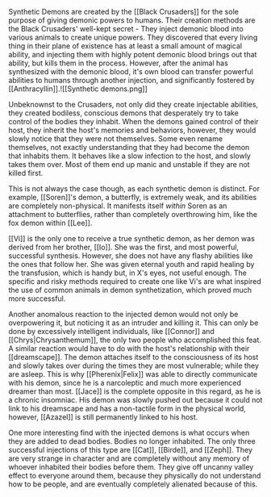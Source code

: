 Synthetic Demons are created by the [[Black Crusaders]] for the sole purpose of giving demonic powers to humans. Their creation methods are the Black Crusaders' well-kept secret - They inject demonic blood into various animals to create unique powers. They discovered that every living thing in their plane of existence has at least a small amount of magical ability, and injecting them with highly potent demonic blood brings out that ability, but kills them in the process. However, after the animal has synthesized with the demonic blood, it's own blood can transfer powerful abilities to humans through another injection, and significantly fostered by [[Anthracyllin]].![[Synthetic demons.png]]

Unbeknownst to the Crusaders, not only did they create injectable abilities, they created bodiless, conscious demons that desperately try to take control of the bodies they inhabit. When the demons gained control of their host, they inherit the host's memories and behaviors, however, they would slowly notice that they were not themselves. Some even rename themselves, not exactly understanding that they had become the demon that inhabits them. It behaves like a slow infection to the host, and slowly takes them over. Most of them end up manic and unstable if they are not killed first.

This is not always the case though, as each synthetic demon is distinct. For example, [[Soren]]'s demon, a butterfly, is extremely weak, and its abilities are completely non-physical. It manifests itself *within* Soren as an attachment to butterflies, rather than completely overthrowing him, like the fox demon within [[Lee]].

[[Vi]] is the only one to receive a true synthetic demon, as her demon was derived from her brother, [[Io]]. She was the first, and most powerful, successful synthesis. However, she does not have any flashy abilities like the ones that follow her. She was given eternal youth and rapid healing by the transfusion, which is handy but, in X's eyes, not useful enough. The specific and risky methods required to create one like Vi's are what inspired the use of common animals in demon synthetization, which proved much more successful.

Another anomalous reaction to the injected demon would not only be overpowering it, but noticing it as an intruder and killing it. This can only be done by excessively intelligent individuals, like [[Connor]] and [[Chrys|Chrysanthemum]], the only two people who accomplished this feat. A similar reaction would have to do with the host's relationship with their [[dreamscape]]. The demon attaches itself to the consciousness of its host and slowly takes over during the times they are most vulnerable; while they are asleep. This is why [[Pherenix|Felix]] was able to directly communicate with his demon, since he is a narcoleptic and much more experienced dreamer than most. [[Jace]] is the complete opposite in this regard, as he is a chronic insomniac. His demon was slowly pushed out because it could not link to his dreamscape and has a non-tactile form in the physical world, however, [[Azazel]] is still permanently linked to his host.

One more interesting find with the injected demons is what occurs when they are added to dead bodies. Bodies no longer inhabited. The only three successful injections of this type are [[Cat]], [[Birde]], and [[Zeph]]. They are very strange in character and are completely without any memory of whoever inhabited their bodies before them. They give off uncanny valley effect to everyone around them, because they physically do not understand how to be people, and are eventually completely alienated because of this.
